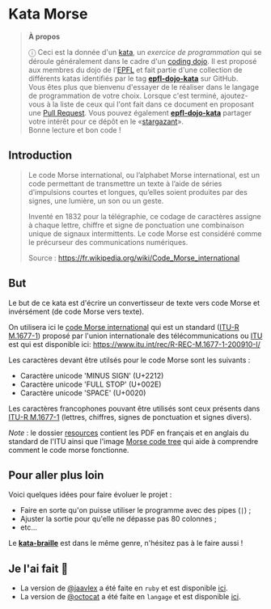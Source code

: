 # Kata Morse

> **À propos**
>
> ⓘ Ceci est la donnée d'un [kata], un _exercice de programmation_ qui se
> déroule généralement dans le cadre d'un [coding dojo]. Il est proposé aux
> membres du dojo de l'[EPFL] et fait partie d'une collection de différents
> katas identifiés par le tag **[epfl-dojo-kata]** sur GitHub.  
> Vous êtes plus que bienvenu d'essayer de le réaliser dans le langage de
> programmation de votre choix. Lorsque c'est terminé, ajoutez-vous à la liste
> de ceux qui l'ont fait dans ce document en proposant une [Pull Request]. Vous
> pouvez également **[epfl-dojo-kata]** partager votre intérêt pour ce dépôt en
> le «[stargazant]».  
> Bonne lecture et bon code !

[kata]: https://fr.wikipedia.org/wiki/Coding_dojo#Kata
[coding dojo]: https://fr.wikipedia.org/wiki/Coding_dojo
[epfl]: https://www.epfl.ch
[epfl-dojo-kata]: https://github.com/topics/epfl-dojo-kata
[pull request]: https://docs.github.com/en/pull-requests/collaborating-with-pull-requests/proposing-changes-to-your-work-with-pull-requests/about-pull-requests
[stargazant]: https://docs.github.com/en/get-started/exploring-projects-on-github/saving-repositories-with-stars

## Introduction

> Le code Morse international, ou l’alphabet Morse international, est un code
> permettant de transmettre un texte à l’aide de séries d’impulsions courtes et
> longues, qu’elles soient produites par des signes, une lumière, un son ou un
> geste.
>
> Inventé en 1832 pour la télégraphie, ce codage de caractères assigne à chaque
> lettre, chiffre et signe de ponctuation une combinaison unique de signaux
> intermittents. Le code Morse est considéré comme le précurseur des
> communications numériques.
>
> Source : https://fr.wikipedia.org/wiki/Code_Morse_international

## But

Le but de ce kata est d'écrire un convertisseur de texte vers code Morse et
invérsément (de code Morse vers texte).

On utilisera ici le [code Morse international] qui est un standard
([ITU-R M.1677-1]) proposé par l'union internationale des télécommunications ou
[ITU] est qui est disponible ici:
https://www.itu.int/rec/R-REC-M.1677-1-200910-I/

[code morse international]: https://fr.wikipedia.org/wiki/Code_Morse_international
[itu-r m.1677-1]: https://www.itu.int/dms_pubrec/itu-r/rec/m/R-REC-M.1677-1-200910-I!!PDF-F.pdf
[itu]: https://www.itu.int

Les caractères devant être utilsés pour le code Morse sont les suivants :

- Caractère unicode 'MINUS SIGN' (U+2212)
- Caractère unicode 'FULL STOP' (U+002E)
- Caractère unicode 'SPACE' (U+0020)

Les caractères francophones pouvant être utilisés sont ceux présents dans
[ITU-R M.1677-1] (lettres, chiffres, signes de ponctuation et signes divers).

_Note_ : le dossier [resources](./resources) contient les PDF en français et en
anglais du standard de l'ITU ainsi que l'image
[Morse code tree](./resources/Morse-code-tree.svg.png) qui aide à comprendre
comment le code morse fonctionne.

## Pour aller plus loin

Voici quelques idées pour faire évoluer le projet :

- Faire en sorte qu'on puisse utiliser le programme avec des pipes (`|`) ;
- Ajuster la sortie pour qu'elle ne dépasse pas 80 colonnes ;
- etc...

Le **[kata-braille](https://github.com/ponsfrilus/kata-braille)** est dans le
même genre, n'hésitez pas à le faire aussi !

## Je l'ai fait 💪

- La version de [@jaavlex](https://github.com/jaavlex) a été faite en `ruby`
  et est disponible [ici](https://github.com/JaavLex/kata-morse).
- La version de [@octocat](https://github.com/octocat) a été faite en `langage`
  et est disponible [ici](https://#).
